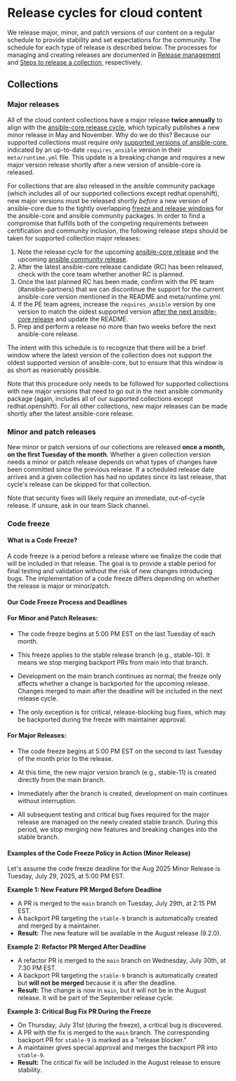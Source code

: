 # Release cycles for cloud content

We release major, minor, and patch versions of our content on a regular schedule to provide stability and set expectations for the community. The schedule for each type of release is described below. The processes for managing and creating releases are documented in [Release management](./release_management.md) and [Steps to release a collection](./release_collections.md), respectively.

## Collections

### Major releases

All of the cloud content collections have a major release **twice annually** to align with the [ansible-core release cycle](https://docs.ansible.com/ansible/latest/roadmap/ansible_core_roadmap_index.html), which typically publishes a new minor release in May and November. Why do we do this? Because our supported collections must require only [supported versions of ansible-core](https://docs.ansible.com/ansible/latest/reference_appendices/release_and_maintenance.html#ansible-core-support-matrix), indicated by an up-to-date `requires_ansible` version in their `meta/runtime.yml` file. This update is a breaking change and requires a new major version release shortly after a new version of ansible-core is released.

For collections that are also released in the ansible community package (which includes all of our supported collections except redhat.openshift), new major versions must be released shortly *before* a new version of ansible-core due to the tightly overlapping [freeze and release windows](https://docs.ansible.com/ansible/latest/reference_appendices/release_and_maintenance.html#release-cycle-overview) for the ansible-core and ansible community packages. In order to find a compromise that fulfills both of the competing requirements between certification and community inclusion, the following release steps should be taken for supported collection major releases:

1. Note the release cycle for the upcoming [ansible-core release](https://docs.ansible.com/ansible/latest/roadmap/ansible_core_roadmap_index.html) and the upcoming [ansible community release](https://docs.ansible.com/ansible/latest/roadmap/ansible_roadmap_index.html).
2. After the latest ansible-core release candidate (RC) has been released, check with the core team whether another RC is planned.
3. Once the last planned RC has been made, confirm with the PE team (#ansible-partners) that we can discontinue the support for the current ansible-core version mentioned in the README and meta/runtime.yml.
4. If the PE team agrees, increase the `requires_ansible` version by one version to match the oldest supported version [after the next ansible-core release](https://docs.ansible.com/ansible/latest/reference_appendices/release_and_maintenance.html#ansible-core-support-matrix) and update the README.
5. Prep and perform a release no more than two weeks before the next ansible-core release.

The intent with this schedule is to recognize that there will be a brief window where the latest version of the collection does not support the oldest supported version of ansible-core, but to ensure that this window is as short as reasonably possible.

Note that this procedure only needs to be followed for supported collections with new major versions that need to go out in the next ansible community package (again, includes all of our supported collections except redhat.openshift). For all other collections, new major releases can be made shortly after the latest ansible-core release.

### Minor and patch releases

New minor or patch versions of our collections are released **once a month, on the first Tuesday of the month**. Whether a given collection version needs a minor or patch release depends on what types of changes have been committed since the previous release. If a scheduled release date arrives and a given collection has had no updates since its last release, that cycle's release can be skipped for that collection.

Note that security fixes will likely require an immediate, out-of-cycle release. If unsure, ask in our team Slack channel.

### Code freeze

#### What is a Code Freeze?
A code freeze is a period before a release where we finalize the code that will be included in that release. The goal is to provide a stable period for final testing and validation without the risk of new changes introducing bugs. The implementation of a code freeze differs depending on whether the release is major or minor/patch.

#### Our Code Freeze Process and Deadlines

#### For Minor and Patch Releases:

* The code freeze begins at 5:00 PM EST on the last Tuesday of each month.

* This freeze applies to the stable release branch (e.g., stable-10). It means we stop merging backport PRs from main into that branch.

* Development on the main branch continues as normal; the freeze only affects whether a change is backported for the upcoming release. Changes merged to main after the deadline will be included in the next release cycle.

* The only exception is for critical, release-blocking bug fixes, which may be backported during the freeze with maintainer approval.

#### For Major Releases:

* The code freeze begins at 5:00 PM EST on the second to last Tuesday of the month prior to the release.

* At this time, the new major version branch (e.g., stable-11) is created directly from the main branch.

* Immediately after the branch is created, development on main continues without interruption.

* All subsequent testing and critical bug fixes required for the major release are managed on the newly created stable branch. During this period, we stop merging new features and breaking changes into the stable branch.

#### Examples of the Code Freeze Policy in Action (Minor Release)

Let's assume the code freeze deadline for the Aug 2025 Minor Release is Tuesday, July 29, 2025, at 5:00 PM EST.

**Example 1: New Feature PR Merged Before Deadline**

* A PR is merged to the `main` branch on Tuesday, July 29th, at 2:15 PM EST.
* A backport PR targeting the `stable-9` branch is automatically created and merged by a maintainer.
* **Result:** The new feature will be available in the August release (9.2.0).

**Example 2: Refactor PR Merged After Deadline**

* A refactor PR is merged to the `main` branch on Wednesday, July 30th, at 7:30 PM EST.
* A backport PR targeting the `stable-9` branch is automatically created but **will not be merged** because it is after the deadline.
* **Result:** The change is now in `main`, but it will not be in the August release. It will be part of the September release cycle.

**Example 3: Critical Bug Fix PR During the Freeze**

* On Thursday, July 31st (during the freeze), a critical bug is discovered.
* A PR with the fix is merged to the `main` branch. The corresponding backport PR for `stable-9` is marked as a "release blocker."
* A maintainer gives special approval and merges the backport PR into `stable-9`.
* **Result:** The critical fix will be included in the August release to ensure stability.
